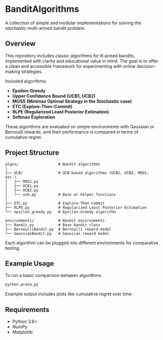 # BanditAlgorithms

A collection of simple and modular implementations for solving the stochastic multi-armed bandit problem.

## Overview

This repository includes classic algorithms for K-armed bandits, implemented with clarity and educational value in mind. The goal is to offer a clean and accessible framework for experimenting with online decision-making strategies.

Included algorithms:
- **Epsilon-Greedy**
- **Upper Confidence Bound (UCB1, UCB2)**
- **MOSS (Minimax Optimal Strategy in the Stochastic case)**
- **ETC (Explore-Then-Commit)**
- **RLPE (Regularized Least Posterior Estimation)**
- **Softmax Exploration**

These algorithms are evaluated on simple environments with Gaussian or Bernoulli rewards, and their performance is compared in terms of cumulative regret.

## Project Structure

```
algos/                  # Bandit algorithms
│
├── UCB/                # UCB-based algorithms (UCB1, UCB2, MOSS, etc.)
│   ├── MOSS.py
│   ├── UCB1.py
│   ├── UCB2.py
│   └── ucb.py          # Base or helper functions
│
├── ETC.py              # Explore-Then-Commit
├── RLPE.py             # Regularized Least Posterior Estimation
└── epsilon_greedy.py   # Epsilon-Greedy algorithm

environments/           # Bandit environments
├── Bandit.py           # Base bandit class
├── BernoulliBandit.py  # Bernoulli reward model
└── GaussianBandit.py   # Gaussian reward model
```

Each algorithm can be plugged into different environments for comparative testing.

## Example Usage

To run a basic comparison between algorithms:

```bash
python prova.py
```

Example output includes plots like cumulative regret over time.

## Requirements

- Python 3.8+
- NumPy
- Matplotlib
